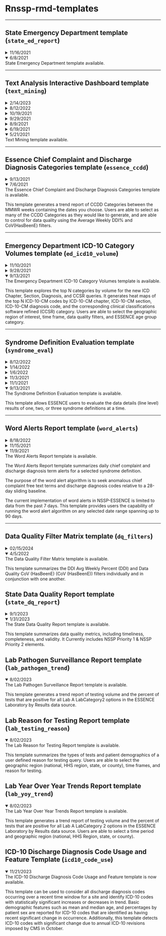 # Rnssp-rmd-templates
<hr>

## State Emergency Department template (`state_ed_report`)

<details>

<summary>11/16/2021</summary>
The State Emergency Department template has been updated. This version has:

* Modified algorithm for trajectory analysis to improve state and county-level trend classifications.

* Improved figure sizing to accommodate the selection of many categories.

* Improved time series visualizations, color palettes.

* Added interactive sparklines to DT table, Improve table formatting.

</details>


<details open>

<summary>6/8/2021</summary>
State Emergency Department template available.

</details>

<hr>


## Text Analysis Interactive Dashboard template (`text_mining`)

<details>

<summary>2/14/2023</summary>
The Text Mining template has been updated. 

This version contains uses the 2023 updated ICD 10 codes.

</details>

<details>

<summary>8/12/2022</summary>
The Text Mining template has been updated. 

This version: 

* Uses the quanteda library for pre-processing, cleansing, and tokenization of chief complaint free text and discharge diagnosis codes to optimize render time for larger data sets. 
* Includes improvements for removal of discharge diagnosis codes from the chief complaint parsed field and free text from the discharge diagnosis field. 
* Displays “ICD-9, SNOMED, or unknown DD code” for non-ICD-10 discharge diagnosis code descriptions rather than NA values. 
* Uses an updated ICD-10 discharge diagnosis code description file that includes new codes published in late 2021. 
* Uses the visNetwork package to render interactive network graphs for term correlation graphs (for chief complaint free text and discharge diagnosis codes).
* Includes an updated description of template parameter options on the background page. 
* No longer includes the character and token length of CC and DD fields tab. 
* Includes improved Flexdashboard formatting and theme options.
* Uses an up-to-date list of existing ESSENCE CCDD categories, subsyndromes, and syndromes for populating the syndrome definition drop-down list in the template GUI.
* Combines permutations of 2 chief complaint terms or discharge diagnosis codes into a single bigram that is ordered alphabetically (alphanumerically for codes) so that bigram frequencies are combined. Note that this is not applied for chief complaint or discharge diagnosis trigrams. 

</details>

<details>

<summary>10/19/2021</summary>
The Text Mining template has been updated. 

This version contains a custom Query field that allows users to enter their own ESSENCE query.

</details>


<details>

<summary>9/29/2021</summary>
The Text Mining template has been updated. This version:

* Prematurely exits the knit when bad User Credentials are entered.

* Prematurely exits the knit when an empty dataset is returned by the API.

</details>

<details>

<summary>8/9/2021</summary>
The Text Mining template has been updated. This version:

* Asks for document title in parameter GUI

* Includes age groups 2 - 5

* Allows user to limit to a site or group of sites

* Allows users to subset down to particular age groups if they wish. By default, the data pull should pull CCQV data which doesn't contain age. If a user selects full details, then the age group filtering will apply. All possible age group options have been added. 

* Fixes a typo for a parameter name - replaced "ccdd_category_string" with "definition_string"

*Changes the default CCDD Category to COVID-DD
 

</details>

<details>

<summary>6/19/2021</summary>
The Text Mining template has been updated. This version contains the following updates:

* Users now have a choice to select a syndrome definition from a list of all CCDD categories, subsyndromes, and syndromes that are currently in the system. Users no longer need to manually paste in the query to populate on the Background tab. The input option allows for users to type and search for a definition type and name when knitting with parameters. As done in the combined category fields in ESSENCE, CCDD categories are proceeded by CCDD Category, subsyndromes by Subsyndrome, and syndrome by Syndrome.

* Chief complaint correlation network graph (based on Pearson correlation). Terms are filtered with a correlation greater than 0.15. Opacity of the edges/lines represents the magnitude of correlation. Note that pairs that occur next to each other in the chief complaint are removed in an attempt to avoid identifying term pairs that one would expect to see and that show up in the top 200 bigrams. Also added is a search table below the graph so that users can search for correlations for a term of interest. 

* n-gram trend analysis for chief complaint and discharge diagnosis unigrams and bigrams. The sections of code that generate these have been modified to prevent errors when there are no significant terms identified. 

</details>

<details open>
<summary>5/21/2021</summary>
Text Mining template available.
</details>

<hr>


## Essence Chief Complaint and Discharge Diagnosis Categories template (`essence_ccdd`)

<details>

<summary>9/13/2021</summary>
The Essence Chief Complaint and Discharge Diagnosis Categories template has been updated. This version:

* Contains some minor update to the GUI.

* Allows users to generate the report for a specific site.

</details>

<details open>

<summary>7/6/2021</summary>
The Essence Chief Complaint and Discharge Diagnosis Categories template is available.

This template generates a trend report of CCDD Categories between the MMWR weeks containing the dates you choose. Users are able to select as many of the CCDD Categories as they would like to generate, and are able to control for data quality using the Average Weekly DDI\% and CoV(HasBeenE) filters.

</details>


<hr>


## Emergency Department ICD-10 Category Volumes template (`ed_icd10_volume`)

<details>

<summary>11/10/2021</summary>
The Emergency Department ICD-10 Category Volumes template has been updated. This version:

* Has additional patient demographic stratifications
* Provides facility level selection variables

</details>

<details>

<summary>9/28/2021</summary>
The Emergency Department ICD-10 Category Volumes template has been updated. This version:

* Contains an Update of the medical grouping system to be chiefcomplaintsubsyndromes when a subsyndrome is selected

* Renders properly and properly prints DDI and CoV cutpoints in the output.

</details>


<details open>

<summary>9/13/2021</summary>
The Emergency Department ICD-10 Category Volumes template is available.

This template explores the top N categories by volume for the new ICD Chapter, Section, Diagnosis, and CCSR queries. It generates heat maps of the top N ICD-10-CM codes by ICD-10-CM chapter, ICD-10-CM section, ICD-10-CM diagnosis code, and the corresponding clinical classifications software refined (CCSR) category. Users are able to select the geographic region of interest, time frame, data quality filters, and ESSENCE age group category. 

</details>

<hr>


## Syndrome Definition Evaluation template (`syndrome_eval`)

<details>

<summary>8/12/2022</summary>
The Syndrome Definition Evaluation template has been updated.

This update allows the user to input Free Text Queries or CSV type NSSP-ESSENCE DataDetails API URL as a custom query.

</details>

<details>

<summary>1/14/2022</summary>
The Syndrome Definition Evaluation template has been updated.

This update allows the user to input up to three CCDD Free Text Queries.

</details>

<details>

<summary>1/6/2022</summary>
The Syndrome Definition Evaluation template has been updated.

This update adds a functionality to perform the data pull by chunks of one day.

</details>

<details>

<summary>11/3/2021</summary>
The Syndrome Definition Evaluation template has been updated.

This critical update fixes an issue related to API URLs being ill-constructed when syndromes or subsyndromes are selected.

</details>

<details>

<summary>11/1/2021</summary>
The Syndrome Definition Evaluation template has been updated for performance and efficiency. It contains:

* An update to the `detect_elements()` helper function solving therefore a memory limit issue preventing a successful render of the template when large datasets are pulled.

* Some minor improvements that remove large datasets from the memory stack when they are not used.

</details>


<details open>

<summary>9/13/2021</summary>
The Syndrome Definition Evaluation template is available.

This template allows ESSENCE users to evaluate the data details (line level) results of one, two, or three syndrome definitions at a time.

</details>

<hr>


## Word Alerts Report template (`word_alerts`)

<details>

<summary>8/18/2022</summary>
The Word Alerts Report template has been updated. This version:

* Includes a new parameter list to limit to existing ESSENCE age grouping systems.
* Includes an option for "All" under the Limit to Site parameter drop-down list when using the Facility Location (Full Details) data source.
* Allows users to either enter a custom CCDD query or complex query (API URL option) if they do not wish to run the template on an existing ESSENCE syndrome definition.
* Provides more flexibility for selecting start and end dates.
* Uses an up-to-date list of existing ESSENCE CCDD categories, subsyndromes, and syndromes for populating the syndrome definition drop-down list in the template GUI. 
* Includes enhanced summary visualizations of the number of alerts by field and n-gram
* Includes terms with alerts over the entire date range selected in the sparkline tables rather than those with alerts for the most recent date
* Uses daily time chunked API pulls for the Facility Location (Full Details) data source with a progress bar.
* Includes a summary parameter table at the beginning of the report to display parameters that a user selects.
* Includes a report appendix section at the end to summarize example stop words by class.

</details>

<details>

<summary>11/15/2021</summary>
The Word Alerts Report template has been updated. This version:

* Updated the API for site-level full data details to use the Syndrome Subsyndrome CCDD Combined Category field to simplify the code.

* Added a new parameter, has_been_E, so that data can be limited to ED data if specified. This only applies to ESSENCE API pulls as CCQV backup table does not have a has_been_E field.

* Removed duplicate cat() statements when no alerts are found.

* Default date range is now the most recent 90 days. Default start and end dates are calculated using base R.

</details>

<details open>

<summary>11/9/2021</summary>
The Word Alerts Report template is available.

The Word Alerts Report template summarizes daily chief complaint and discharge diagnosis term alerts for a selected syndrome definition. 

The purpose of the word alert algorithm is to seek anomalous chief complaint free text terms and discharge diagnosis codes relative to a 28-day sliding baseline. 

The current implementation of word alerts in NSSP-ESSENCE is limited to data from the past 7 days. This template provides users the capability of running the word alert algorithm on any selected date range spanning up to 90 days.

</details>

<hr>


## Data Quality Filter Matrix template (`dq_filters`)

<details>

<summary>02/15/2024</summary>
The Data Quality Filter Matrix templatee has been updated. This version:

* Added a parameters to allow for selection of multiple sites, facility type, and visit type.

* Added a parameter to define earliest year data quality filters will be applied for the report output. 

* Extended the time period to 10 year back data quality filters.

* Reduced Comparing Facility DDI and CoV section to single loop to streamline future updates.

</details>


<details open>

<summary>4/5/2022</summary>
The Data Quality Filter Matrix template is available.


This template summarizes the DDI Avg Weekly Percent (DDI) and Data Quality CoV (HasBeenE) (CoV (HasBeenE)) filters individually and in conjunction with one another.

</details>


## State Data Quality Report template (`state_dq_report`)

<details>

<summary>9/1/2023</summary>
The State Data Quality Report template has been updated. This version:

* Table cell conditional logic has been corrected.
* Tables have been updated to use either the [DT](https://rstudio.github.io/DT/) or [reactable](https://glin.github.io/reactable/index.html) R packages.
* An NSSP-themed color palette has been added.
* The regular expression that assesses Race_Code validity has been corrected (the previous version did not throw an error when a non-code value was received after a valid code value).
* The regular expressions that assess Ethnicity_Code and Ethnicity_Description validity have been corrected to use the correct "UNK" and "OTH" values.

</details>

<details open>

<summary>1/31/2023</summary>
The State Data Quality Report template is available.


This template summarizes data quality metrics, including timeliness, completeness, and validity. It Currently includes NSSP Priority 1 & NSSP Priority 2 elements.

</details>


## Lab Pathogen Surveillance Report template (`lab_pathogen_trend`)

<details open>

<summary>8/02/2023</summary>
The Lab Pathogen Surveillance Report template is available.


This template generates a trend report of testing volume and the percent of tests that are positive for all Lab A LabCategory2 options in the ESSENCE Laboratory by Results data source.

</details>


## Lab Reason for Testing Report template (`lab_testing_reason`)

<details open>

<summary>8/02/2023</summary>
The Lab Reason for Testing Report template is available.


This template summarizes the types of tests and patient demographics of a user defined reason for testing query. Users are able to select the geographic region (national, HHS region, state, or county), time frames, and reason for testing. 

</details>


## Lab Year Over Year Trends Report template (`lab_yoy_trend`)

<details open>

<summary>8/02/2023</summary>
The Lab Year Over Year Trends Report template is available.


This template generates a trend report of testing volume and the percent of tests that are positive for all Lab A LabCategory 2 options in the ESSENCE Laboratory by Results data source. Users are able to select a time period and geographic region (national, HHS Region, state, or county). 

</details>


## ICD-10 Discharge Diagnosis Code Usage and Feature Template (`icd10_code_use`)

<details open>

<summary>11/21/2023</summary>
The ICD-10 Discharge Diagnosis Code Usage and Feature template is now available.


This template can be used to consider all discharge diagnosis codes occurring over a recent time window for a site and identify ICD-10 codes with statistically significant increases or decreases in trend. Basic demographic features such as mean and median age, and percentages
by patient sex are reported for ICD-10 codes that are identified as having recent significant change in occurrence. Additionally, this template
detects ICD-10 codes with significant change due to annual ICD-10 revisions imposed by CMS in October.

</details>